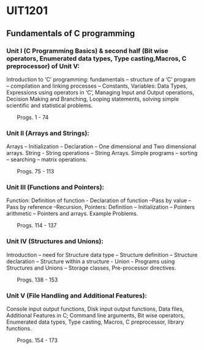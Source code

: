 # UIT1201
## Fundamentals of C programming
### Unit I (C Programming Basics) & second half (Bit wise operators, Enumerated data types, Type casting,Macros, C preprocessor) of Unit V:
Introduction to ‘C’ programming: fundamentals – structure of a ‘C’ program – compilation
and linking processes – Constants, Variables: Data Types, Expressions using operators in ‘C’,
Managing Input and Output operations, Decision Making and Branching, Looping
statements, solving simple scientific and statistical problems.

&nbsp;&nbsp;&nbsp;&nbsp;&nbsp;&nbsp; Progs. 1 - 74 

### Unit II (Arrays and Strings):
Arrays – Initialization – Declaration – One dimensional and Two dimensional arrays. String -
String operations – String Arrays. Simple programs – sorting – searching – matrix operations.

&nbsp;&nbsp;&nbsp;&nbsp;&nbsp;&nbsp; Progs. 75 - 113 

### Unit III (Functions and Pointers):
Function: Definition of function - Declaration of function –Pass by value – Pass by reference
–Recursion, Pointers: Definition – Initialization – Pointers arithmetic – Pointers and arrays.
Example Problems.

&nbsp;&nbsp;&nbsp;&nbsp;&nbsp;&nbsp; Progs. 114 - 137 

### Unit IV (Structures and Unions):
Introduction – need for Structure data type – Structure definition – Structure declaration –
Structure within a structure - Union - Programs using Structures and Unions – Storage
classes, Pre-processor directives.

&nbsp;&nbsp;&nbsp;&nbsp;&nbsp;&nbsp; Progs. 138 - 153 

### Unit V (File Handling and Additional Features): 
Console input output functions, Disk input output functions, Data files, Additional Features
in C; Command line arguments, Bit wise operators, Enumerated data types, Type casting,
Macros, C preprocessor, library functions.

&nbsp;&nbsp;&nbsp;&nbsp;&nbsp;&nbsp; Progs. 154 - 173
